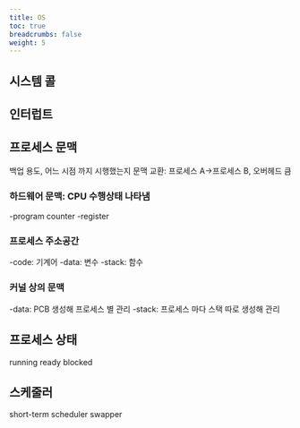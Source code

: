 ```yaml
---
title: OS
toc: true
breadcrumbs: false
weight: 5
---
```

## 시스템 콜
## 인터럽트

## 프로세스 문맥
백업 용도, 어느 시점 까지 시행했는지
문맥 교환: 프로세스 A->프로세스 B, 오버헤드 큼

### 하드웨어 문맥: CPU 수행상태 나타냄
-program counter
-register

### 프로세스 주소공간
-code: 기계어
-data: 변수
-stack: 함수

### 커널 상의 문맥
-data: PCB 생성해 프로세스 별 관리
-stack: 프로세스 마다 스택 따로 생성해 관리

## 프로세스 상태
running ready blocked

## 스케줄러
short-term scheduler
swapper